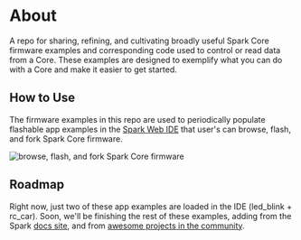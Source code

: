 About
=====

A repo for sharing, refining, and cultivating broadly useful Spark Core firmware examples and corresponding code used to control or read data from a Core. These examples are designed to exemplify what you can do with a Core and make it easier to get started.

How to Use
----------

The firmware examples in this repo are used to periodically populate flashable app examples in the [Spark Web IDE](https://www.spark.io/build) that user's can browse, flash, and fork Spark Core firmware.

![browse, flash, and fork Spark Core firmware](http://s3.amazonaws.com/spark-website/forkable_firmware_screenshot.png)

Roadmap
-------

Right now, just two of these app examples are loaded in the IDE (led_blink + rc_car). Soon, we'll be finishing the rest of these examples, adding from the Spark [docs site](http://docs.spark.io/#/examples), and from [awesome projects in the community](https://community.spark.io/category/project-share). 
